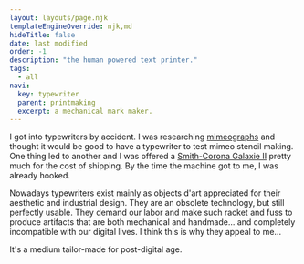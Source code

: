 ```yaml
---
layout: layouts/page.njk
templateEngineOverride: njk,md
hideTitle: false
date: last modified
order: -1
description: "the human powered text printer."
tags: 
  - all
navi:
  key: typewriter
  parent: printmaking
  excerpt: a mechanical mark maker.
---
```


I got into typewriters by accident. I was researching [mimeographs](/mimeograph) and thought it would be good to have a typewriter to test mimeo stencil making. One thing led to another and I was offered a [Smith-Corona Galaxie II](/galaxie_II) pretty much for the cost of shipping. By the time the machine got to me, I was already hooked.

Nowadays typewriters exist mainly as objects d'art appreciated for their aesthetic and industrial design. They are an obsolete technology, but still perfectly usable. They demand our labor and make such racket and fuss to produce artifacts that are both mechanical and handmade... and completely incompatible with our digital lives. I think this is why they appeal to me...

It's a medium tailor-made for post-digital age.
